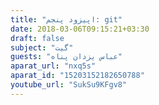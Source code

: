 ```yaml
---
title: "اپیزود پنجم: git"
date: 2018-03-06T09:15:21+03:30
draft: false
subject: "گیت"
guests: "عباس یزدان پناه"
aparat_url: "nxq5s"
aparat_id: "15203152182650788"
youtube_url: "SukSu9KFgv8"
---
```

